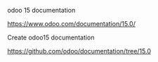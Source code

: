 odoo 15 documentation

https://www.odoo.com/documentation/15.0/

Create odoo15 documentation

https://github.com/odoo/documentation/tree/15.0

